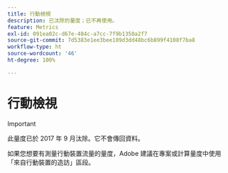 ```yaml
---
title: 行動檢視
description: 已汰除的量度；已不再使用。
feature: Metrics
exl-id: 091ea02c-d67e-484c-a7cc-7f9b1358a2f7
source-git-commit: 7d5383e1ee3bee189d3dd48bc6b899f4108f7ba8
workflow-type: ht
source-wordcount: '46'
ht-degree: 100%

---
```


# 行動檢視

>[!IMPORTANT]
>
>此量度已於 2017 年 9 月汰除。它不會傳回資料。

如果您想要有測量行動裝置流量的量度，Adobe 建議在專案或計算量度中使用「來自行動裝置的造訪」區段。
